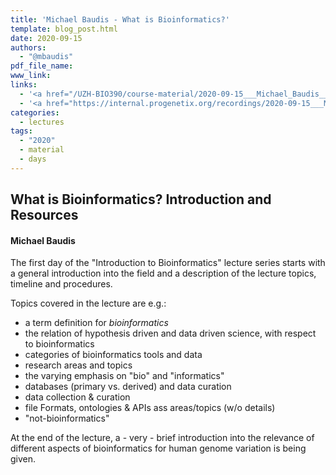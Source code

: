 ```yaml
---
title: 'Michael Baudis - What is Bioinformatics?'
template: blog_post.html
date: 2020-09-15
authors:
  - "@mbaudis"
pdf_file_name:
www_link:
links:
  - '<a href="/UZH-BIO390/course-material/2020-09-15___Michael_Baudis__What_is_Bioinformatics__UZH-BIO390-HS20-lecture-01.pdf" target="_blank">[2020 lecture slides]</a>'
  - '<a href="https://internal.progenetix.org/recordings/2020-09-15___Michael_Baudis__What-is-Bioinformatics__UZH-BIO390-HS20-lecture-01-recording.mp4" target="_blank">[2020 lecture recording]</a>(MP4 105MB; UZH internal / VPN)'
categories:
  - lectures
tags:
  - "2020"
  - material
  - days
---
```


## What is Bioinformatics? Introduction and Resources
#### Michael Baudis

The first day of the "Introduction to Bioinformatics" lecture series starts with a general introduction into the field and a description of the lecture topics, timeline and procedures.

<!--more-->

Topics covered in the lecture are e.g.:

* a term definition for _bioinformatics_
* the relation of hypothesis driven and data driven science, with respect to bioinformatics
* categories of bioinformatics tools and data
* research areas and topics
* the varying emphasis on "bio" and "informatics"
* databases (primary vs. derived) and data curation
* data collection & curation
* file Formats, ontologies & APIs ass areas/topics (w/o details)
* "not-bioinformatics"

At the end of the lecture, a - very - brief introduction into the relevance of different aspects of bioinformatics for human genome variation is being given.
